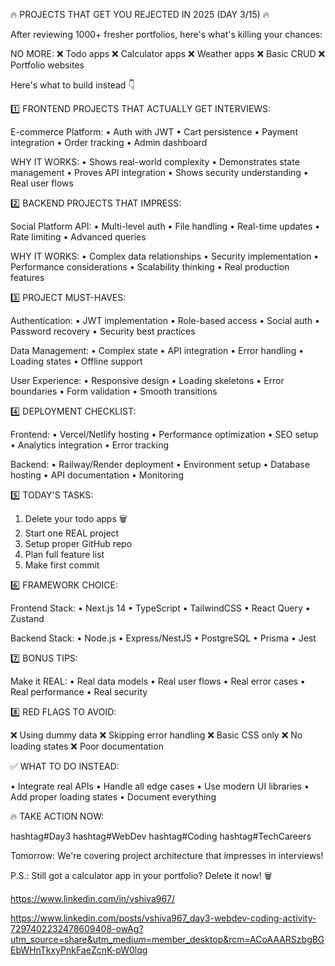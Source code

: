 🔥 PROJECTS THAT GET YOU REJECTED IN 2025 (DAY 3/15) 🔥

After reviewing 1000+ fresher portfolios, here's what's killing your chances:

NO MORE:
❌ Todo apps
❌ Calculator apps
❌ Weather apps
❌ Basic CRUD
❌ Portfolio websites

Here's what to build instead 👇

1️⃣ FRONTEND PROJECTS THAT ACTUALLY GET INTERVIEWS:

E-commerce Platform:
• Auth with JWT
• Cart persistence
• Payment integration
• Order tracking
• Admin dashboard

WHY IT WORKS:
• Shows real-world complexity
• Demonstrates state management
• Proves API integration
• Shows security understanding
• Real user flows

2️⃣ BACKEND PROJECTS THAT IMPRESS:

Social Platform API:
• Multi-level auth
• File handling
• Real-time updates
• Rate limiting
• Advanced queries

WHY IT WORKS:
• Complex data relationships
• Security implementation
• Performance considerations
• Scalability thinking
• Real production features

3️⃣ PROJECT MUST-HAVES:

Authentication:
• JWT implementation
• Role-based access
• Social auth
• Password recovery
• Security best practices

Data Management:
• Complex state
• API integration
• Error handling
• Loading states
• Offline support

User Experience:
• Responsive design
• Loading skeletons
• Error boundaries
• Form validation
• Smooth transitions

4️⃣ DEPLOYMENT CHECKLIST:

Frontend:
• Vercel/Netlify hosting
• Performance optimization
• SEO setup
• Analytics integration
• Error tracking

Backend:
• Railway/Render deployment
• Environment setup
• Database hosting
• API documentation
• Monitoring

5️⃣ TODAY'S TASKS:

1. Delete your todo apps 🗑️
2. Start one REAL project
3. Setup proper GitHub repo
4. Plan full feature list
5. Make first commit

6️⃣ FRAMEWORK CHOICE:

Frontend Stack:
• Next.js 14
• TypeScript
• TailwindCSS
• React Query
• Zustand

Backend Stack:
• Node.js
• Express/NestJS
• PostgreSQL
• Prisma
• Jest

7️⃣ BONUS TIPS:

Make it REAL:
• Real data models
• Real user flows
• Real error cases
• Real performance
• Real security

8️⃣ RED FLAGS TO AVOID:

❌ Using dummy data
❌ Skipping error handling
❌ Basic CSS only
❌ No loading states
❌ Poor documentation

✅ WHAT TO DO INSTEAD:

• Integrate real APIs
• Handle all edge cases
• Use modern UI libraries
• Add proper loading states
• Document everything

🔥 TAKE ACTION NOW:

hashtag#Day3 hashtag#WebDev hashtag#Coding hashtag#TechCareers

Tomorrow: We're covering project architecture that impresses in interviews! 

P.S.: Still got a calculator app in your portfolio? Delete it now! 🗑️

https://www.linkedin.com/in/vshiva967/

https://www.linkedin.com/posts/vshiva967_day3-webdev-coding-activity-7297402232478609408-owAg?utm_source=share&utm_medium=member_desktop&rcm=ACoAAARSzbgBGEbWHnTkxyPnkFaeZcnK-pW0lqg

